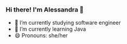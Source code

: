 ### Hi there! I'm Alessandra 👾


- 🔭 I’m currently studying software engineer
- 🌱 I’m currently learning Java
- 😄 Pronouns: she/her

